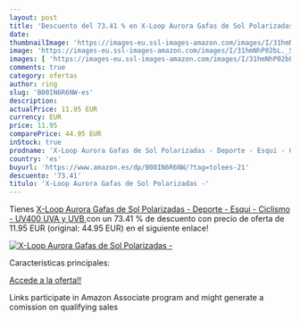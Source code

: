 ```yaml
---
layout: post
title: 'Descuento del 73.41 % en X-Loop Aurora Gafas de Sol Polarizadas -'
date: 
thumbnailImage: 'https://images-eu.ssl-images-amazon.com/images/I/31hmNhP02bL._SL200_.jpg'
image: 'https://images-eu.ssl-images-amazon.com/images/I/31hmNhP02bL._SL200_.jpg'
images: [ 'https://images-eu.ssl-images-amazon.com/images/I/31hmNhP02bL._SL200_.jpg' ]
comments: true
category: ofertas
author: ring
slug: 'B00IN6R6NW-es'
description:
actualPrice: 11.95 EUR
currency: EUR
price: 11.95
comparePrice: 44.95 EUR
inStock: true
prodname: 'X-Loop Aurora Gafas de Sol Polarizadas - Deporte - Esqui - Ciclismo - UV400  UVA y UVB '
country: 'es'
buyurl: 'https://www.amazon.es/dp/B00IN6R6NW/?tag=tolees-21'
descuento: '73.41'
titulo: 'X-Loop Aurora Gafas de Sol Polarizadas -'
---
```


Tienes [X-Loop Aurora Gafas de Sol Polarizadas - Deporte - Esqui - Ciclismo - UV400  UVA y UVB ](https://www.amazon.es/dp/B00IN6R6NW/?tag=tolees-21) con un 73.41 % de descuento con precio de oferta de 11.95 EUR (original: 44.95 EUR) en el siguiente enlace!

[![X-Loop Aurora Gafas de Sol Polarizadas -](https://images-eu.ssl-images-amazon.com/images/I/31hmNhP02bL._SL200_.jpg)](https://www.amazon.es/dp/B00IN6R6NW/?tag=tolees-21)

Características principales:


[Accede a la oferta!!](https://www.amazon.es/dp/B00IN6R6NW/?tag=tolees-21)

Links participate in Amazon Associate program and might generate a comission on qualifying sales


